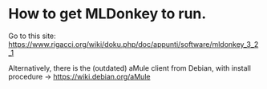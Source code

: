 # How to get MLDonkey to run.
Go to this site: https://www.rigacci.org/wiki/doku.php/doc/appunti/software/mldonkey_3_2_1

Alternatively, there is the (outdated) aMule client from Debian, with install procedure -> https://wiki.debian.org/aMule